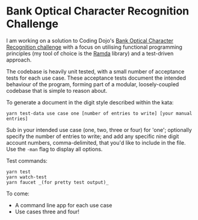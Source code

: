 # Bank Optical Character Recognition Challenge
I am working on a solution to Coding Dojo's [Bank Optical Character Recognition challenge](https://github.com/gwpmad/bank-ocr) with a focus on utilising functional programming principles (my tool of choice is the [Ramda](http://ramdajs.com/docs/) library) and a test-driven approach.

The codebase is heavily unit tested, with a small number of acceptance tests for each use case. These acceptance tests document the intended behaviour of the program, forming part of a modular, loosely-coupled codebase that is simple to reason about.

To generate a document in the digit style described within the kata:
```
yarn test-data use case one [number of entries to write] [your manual entries]
```
Sub in your intended use case (one, two, three or four) for 'one'; optionally specify the number of entries to write; and add any specific nine digit account numbers, comma-delimited, that you'd like to include in the file. Use the `-man` flag to display all options.

Test commands:
```
yarn test
yarn watch-test
yarn faucet _(for pretty test output)_
```

To come:
* A command line app for each use case
* Use cases three and four!
